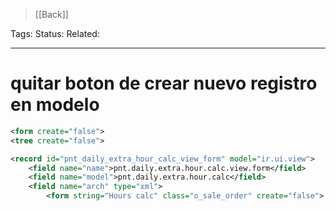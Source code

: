 > [[Back]]

Tags: 
Status: 
Related: 

___

# quitar boton de crear nuevo registro en modelo

```xml
<form create="false">
<tree create="false">
```

```xml
<record id="pnt_daily_extra_hour_calc_view_form" model="ir.ui.view">  
    <field name="name">pnt.daily.extra.hour.calc.view.form</field>  
    <field name="model">pnt.daily.extra.hour.calc</field>  
    <field name="arch" type="xml">  
        <form string="Hours calc" class="o_sale_order" create="false">
```